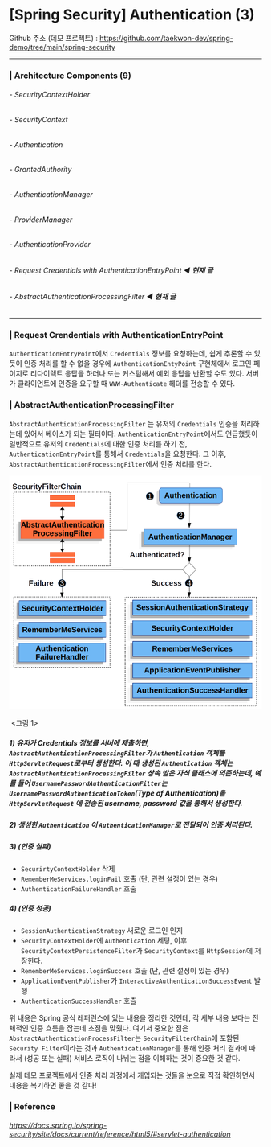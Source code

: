 # [Spring Security]  Authentication (3)

Github 주소 (데모 프로젝트) : https://github.com/taekwon-dev/spring-demo/tree/main/spring-security

___

### | Architecture Components (9)

###### - SecurityContextHolder 

###### - SecurityContext 

###### - Authentication 

###### - GrantedAuthority

###### - AuthenticationManager 

###### - ProviderManager 

###### - AuthenticationProvider 

###### - Request Credentials with AuthenticationEntryPoint ◀︎ **현재 글**

###### - AbstractAuthenticationProcessingFilter ◀︎ **현재 글**

___

### | Request Crendentials with AuthenticationEntryPoint 

`AuthenticationEntryPoint`에서 `Credentials` 정보를 요청하는데, 쉽게 추론할 수 있듯이 인증 처리를 할 수 없을 경우에 `AuthenticationEntyPoint` 구현체에서 로그인 페이지로 리다이렉트 응답을 하더나 또는 커스텀해서 예외 응답을 반환할 수도 있다. 서버가 클라이언트에 인증을 요구할 때 `WWW-Authenticate` 헤더를 전송할 수 있다. 

### | AbstractAuthenticationProcessingFilter 

`AbstractAuthenticationProcessingFilter` 는 유저의 `Credentials` 인증을 처리하는데 있어서 베이스가 되는 필터이다. `AuthenticationEntryPoint`에서도 언급했듯이 일반적으로 유저의 `Credentials`에 대한 인증 처리를 하기 전, `AuthenticationEntryPoint`를 통해서 `Credentials`을 요청한다. 그 이후, `AbstractAuthenticationProcessingFilter`에서 인증 처리를 한다.

![image-20210720113202363](./imgs/auth-3-1.png)

​				 <그림 1> 

##### 1) 유저가 Credentials 정보를 서버에 제출하면, `AbstractAuthenticationProcessingFilter`가 `Authentication` 객체를 `HttpServletRequest`로부터 생성한다. 이 때 생성된 `Authentication` 객체는 `AbstractAuthenticationProcessingFilter` 상속 받은 자식 클래스에 의존하는데, 예를 들어 `UsernamePasswordAuthenticationFilter`는 `UsernamePasswordAuthenticationToken`(Type of Authentication)을 `HttpServletRequest` 에 전송된 username, password 값을 통해서 생성한다.

##### 2) 생성한 `Authentication` 이 `AuthenticationManager`로 전달되어 인증 처리된다. 

##### 3) (인증 실패) 

- `SecurirtyContextHolder` 삭제
- `RememberMeServices.loginFail` 호출 (단, 관련 설정이 있는 경우)
- `AuthenticationFailureHandler` 호출

##### 4) (인증 성공)

- `SessionAuthenticationStrategy` 새로운 로그인 인지
- `SecurityContextHolder`에 `Authentication` 세팅, 이후 `SecurityContextPersistenceFilter`가 `SecurityContext`를 `HttpSession`에 저장한다.
- `RememberMeServices.loginSuccess` 호출 (단, 관련 설정이 있는 경우)
- `ApplicationEventPublisher`가 `InteractiveAuthenticationSuccessEvent` 발행 
- `AuthenticationSuccessHandler` 호출 

위 내용은 Spring 공식 레퍼런스에 있는 내용을 정리한 것인데, 각 세부 내용 보다는 전체적인 인증 흐름을 잡는데 초점을 맞췄다. 여기서 중요한 점은 `AbstractAuthenticationProcessFilter`는 `SecurityFilterChain`에 포함된 `Security Filter`이라는 것과 `AuthenticationManager`를 통해 인증 처리 결과에 따라서 (성공 또는 실패) 서비스 로직이 나뉘는 점을 이해하는 것이 중요한 것 같다. 

실제 데모 프로젝트에서 인증 처리 과정에서 개입되는 것들을 눈으로 직접 확인하면서 내용을 복기하면 좋을 것 같다!



### | Reference 

###### https://docs.spring.io/spring-security/site/docs/current/reference/html5/#servlet-authentication

